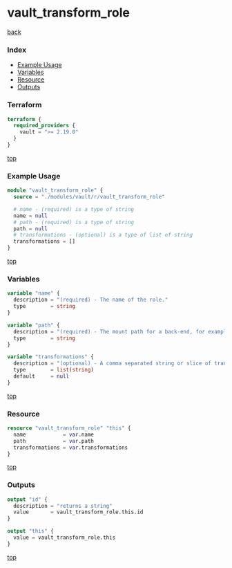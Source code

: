 # vault_transform_role

[back](../vault.md)

### Index

- [Example Usage](#example-usage)
- [Variables](#variables)
- [Resource](#resource)
- [Outputs](#outputs)

### Terraform

```terraform
terraform {
  required_providers {
    vault = ">= 2.19.0"
  }
}
```

[top](#index)

### Example Usage

```terraform
module "vault_transform_role" {
  source = "./modules/vault/r/vault_transform_role"

  # name - (required) is a type of string
  name = null
  # path - (required) is a type of string
  path = null
  # transformations - (optional) is a type of list of string
  transformations = []
}
```

[top](#index)

### Variables

```terraform
variable "name" {
  description = "(required) - The name of the role."
  type        = string
}

variable "path" {
  description = "(required) - The mount path for a back-end, for example, the path given in \"$ vault auth enable -path=my-aws aws\"."
  type        = string
}

variable "transformations" {
  description = "(optional) - A comma separated string or slice of transformations to use."
  type        = list(string)
  default     = null
}
```

[top](#index)

### Resource

```terraform
resource "vault_transform_role" "this" {
  name            = var.name
  path            = var.path
  transformations = var.transformations
}
```

[top](#index)

### Outputs

```terraform
output "id" {
  description = "returns a string"
  value       = vault_transform_role.this.id
}

output "this" {
  value = vault_transform_role.this
}
```

[top](#index)